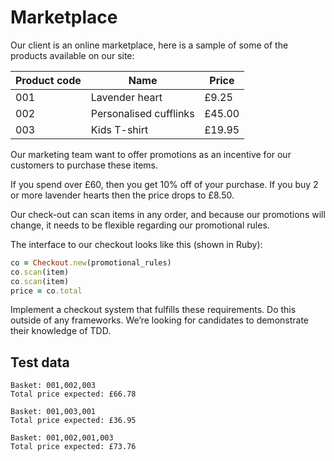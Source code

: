 # Marketplace

Our client is an online marketplace, here is a sample of some of the products available on our site:

Product code | Name | Price
-------------|------|-------
001 | Lavender heart | £9.25
002 | Personalised cufflinks | £45.00
003 | Kids T-shirt | £19.95

Our marketing team want to offer promotions as an incentive for our customers to purchase these items.

If you spend over £60, then you get 10% off of your purchase. If you buy 2 or more lavender hearts then the price drops to £8.50.

Our check-out can scan items in any order, and because our promotions will change, it needs to be flexible regarding our promotional rules.

The interface to our checkout looks like this (shown in Ruby):

```ruby
co = Checkout.new(promotional_rules)
co.scan(item)
co.scan(item)
price = co.total
```

Implement a checkout system that fulfills these requirements. Do this outside of any frameworks. We’re looking for candidates to demonstrate their knowledge of TDD.

## Test data

```
Basket: 001,002,003
Total price expected: £66.78

Basket: 001,003,001
Total price expected: £36.95

Basket: 001,002,001,003
Total price expected: £73.76
```
